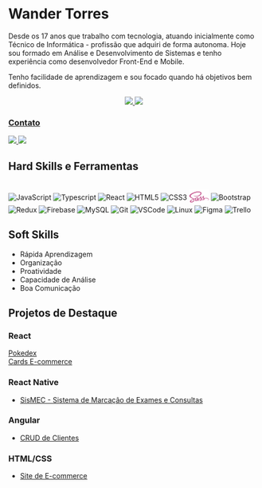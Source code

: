 # Wander Torres 

Desde os 17 anos que trabalho com tecnologia, atuando inicialmente como Técnico de Informática - profissão que adquiri de forma autonoma. Hoje sou formado em Análise e Desenvolvimento de Sistemas e tenho experiência como desenvolvedor Front-End e Mobile.

Tenho facilidade de aprendizagem e sou focado quando há objetivos bem definidos.

<div align="center">
  <a href="https://github.com/wandertorres">
  <img height="180em" src="https://github-readme-stats.vercel.app/api?username=wandertorres&show_icons=true&theme=dark&include_all_commits=true&count_private=true"/>
  <img height="180em" src="https://github-readme-stats.vercel.app/api/top-langs/?username=wandertorres&layout=compact&langs_count=7&theme=dark"/>
</div>
  
### Contato
  
<a href="https://www.linkedin.com/in/wandertorres/" target="_blank">
  <img src="https://img.shields.io/badge/-LinkedIn-%230077B5?style=for-the-badge&logo=linkedin&logoColor=white" target="_blank" />
</a>  
<a href="mailto:wanderats@gmail.com">
  <img src="https://img.shields.io/badge/-Gmail-%23333?style=for-the-badge&logo=gmail&logoColor=red" target="_blank">
</a>

## Hard Skills e Ferramentas
<div style="display: inline_block"><br>
  <img align="center" src="https://icongr.am/devicon/javascript-original.svg?size=35&color=currentColor" alt="JavaScript" width="40" height="30" />
  <img align="center" src="https://icongr.am/devicon/typescript-original.svg?size=40&color=ffffff" alt="Typescript" width="40" height="30" />
  <img align="center" src="https://icongr.am/devicon/react-original-wordmark.svg?size=40&color=currentColor" alt="React" width="40" height="30" />
  <img align="center" src="https://icongr.am/devicon/html5-original-wordmark.svg?size=40&color=currentColor" alt="HTML5" width="40" height="30" />
  <img align="center" src="https://icongr.am/devicon/css3-original-wordmark.svg?size=40&color=currentColor" alt="CSS3" width="40" height="30" />
  <img align="center" src="https://raw.githubusercontent.com/devicons/devicon/master/icons/sass/sass-original.svg" alt="Sass" width="40" height="30" />
  <img align="center" src="https://icongr.am/devicon/bootstrap-plain-wordmark.svg?size=40&color=ffffff" alt="Bootstrap" width="40" height="30" />
  <img align="center" src="https://cdn.jsdelivr.net/gh/devicons/devicon/icons/redux/redux-original.svg"  alt="Redux" width="40" height="30" />
  <img align="center" src="https://cdn.jsdelivr.net/gh/devicons/devicon/icons/firebase/firebase-plain.svg" alt="Firebase" width="40" height="30" />
  <img align="center" src="https://cdn.jsdelivr.net/gh/devicons/devicon/icons/mysql/mysql-original.svg" alt="MySQL" width="40" height="30" />
  <img align="center" src="https://cdn.jsdelivr.net/gh/devicons/devicon/icons/git/git-original.svg" alt="Git" width="40" height="30" />
  <img align="center" src="https://cdn.jsdelivr.net/gh/devicons/devicon/icons/vscode/vscode-original.svg" alt="VSCode" width="40" height="30" />
  <img align="center" src="https://icongr.am/devicon/linux-original.svg?size=40&color=currentColor" alt="Linux" width="40" height="30" />
  <img align="center" src="https://www.vectorlogo.zone/logos/figma/figma-icon.svg" alt="Figma" width="40" height="30" />
  <img align="center" src="https://cdn.jsdelivr.net/gh/devicons/devicon/icons/trello/trello-plain.svg" alt="Trello" width="40" height="30" />
</div>
  
## Soft Skills
- Rápida Aprendizagem
- Organização
- Proatividade
- Capacidade de Análise
- Boa Comunicação
  
## Projetos de Destaque
### React
  [Pokedex](https://github.com/wandertorres/pokemom-list)<br />
  [Cards E-commerce](https://github.com/wandertorres/cards-ecommerce)
  
### React Native
- [SisMEC - Sistema de Marcação de Exames e Consultas](https://github.com/wandertorres/SisMEC)

### Angular
- [CRUD de Clientes](https://github.com/wandertorres/client-list)
  
### HTML/CSS
- [Site de E-commerce](https://github.com/wandertorres/ecommerce)
